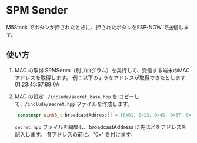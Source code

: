 # SPM Sender

M5Stack でボタンが押されたときに、押されたボタンをESP-NOW で送信します。

## 使い方

1. MAC の取得
   SPMServo（別プログラム）を実行して、受信する端末のMAC アドレスを取得します。
   例：以下のようなアドレスが取得できたとします
        01:23:45:67:89:0A
2. MAC の設定
   `./include/secret_base.hpp` を コピーして、`/include/secret.hpp` ファイルを作成します。

   ```secret.hpp
    constexpr uint8_t broadcastAddress[] = {0x01, 0x23, 0x45, 0x67, 0x89, 0x0A};
   ```

   `secret.hpp` ファイルを編集し、broadcastAddress に先ほどをアドレスを記入します。
   各アドレスの前に、"0x" を付けます。
